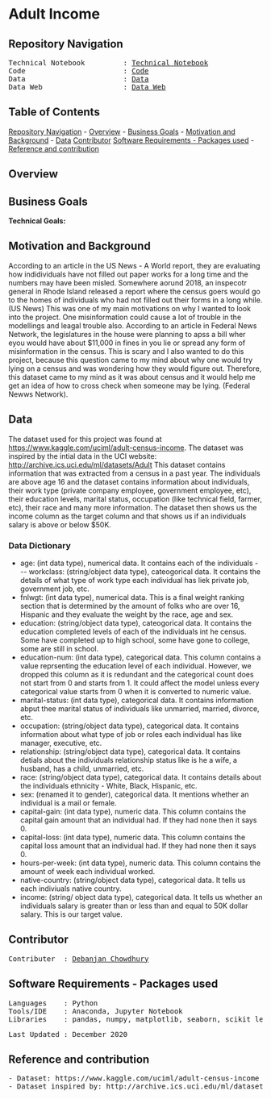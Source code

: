 # Adult Income

## Repository Navigation
<pre>
Technical Notebook         : <a href=>Technical Notebook</a>
Code                       : <a href=>Code</a>
Data                       : <a href=>Data</a>
Data Web                   : <a href=>Data Web</a>
</pre>

## Table of Contents
[Repository Navigation](#repository-navigation) -
[Overview](#overview) -
[Business Goals](#business-goals) -
[Motivation and Background](#motivation-and-background) -
[Data](#data) 
[Contributor](#contributor)
[Software Requirements - Packages used](#software-requirements--packages-used) -
[Reference and contribution](#reference-and-contribution)

## Overview


## Business Goals


**Technical Goals:**


## Motivation and Background
According to an article in the US News - A World report, they are evaluating how indidividuals have not filled out paper works for a long time and the numbers may have been misled. Somewhere aorund 2018, an inspecotr general in Rhode Island released a report where the census goers would go to the homes of individuals who had not filled out their forms in a long while. (US News) This was one of my main motivations on why I wanted to look into the project. One misinformation could cause a lot of trouble in the modellings and leagal trouble also. According to an article in Federal News Network, the legislatures in the house were planning to apss a bill wher eyou would have about $11,000 in fines in you lie or spread any form of misinformation in the census. This is scary and I also wanted to do this project, because this question came to my mind about why one would try lying on a census and was wondering how they would figure out. Therefore, this dataset came to my mind as it was about census and it would help me get an idea of how to cross check when someone may be lying. (Federal Newws Network).

## Data

The dataset used for this project was found at 
https://www.kaggle.com/uciml/adult-census-income.
The dataset was inspired by the intial data in the UCI website: 
http://archive.ics.uci.edu/ml/datasets/Adult
This dataset contains information that was extracted from a census in a past year. The individuals are above age 16 and the dataset contains information about individuals, their work type (private company employee, government employee, etc), their education levels, marital status, occupation (like technical field, farmer, etc), their race and many more information. The dataset then shows us the income column as the target column and that shows us if an individuals salary is above or below $50K. 

### Data Dictionary

- age: (int data type), numerical data. It contains each of the individuals - -- workclass: (string/object data type), cateogorical data. It contains the details of what type of work type each individual has liek private job, government job, etc. 
- fnlwgt: (int data type), numerical data. This is a final weight ranking section that is determined by the amount of folks who are over 16, Hispanic and they evaluate the weight by the race, age and sex. 
- education: (string/object data type), cateogorical data. It contains the education completed levels of each of the individuals int he census. Some have completed up to high school, some have gone to college, some are still in school.
- education-num: (int data type), categorical data. This column contains a value reprsenting the education level of each individual. However, we dropped this column as it is redundant and the categorical count does not start from 0 and starts from 1. It could affect the model unless every categorical value starts from 0 when it is converted to numeric value.
- marital-status: (int data type), categorical data. It contains information abput thee marital status of individuals like unmarried, married, divorce, etc.
- occupation: (string/object data type), categorical data. It contains information about what type of job or roles each individual has like manager, executive, etc. 
- relationship: (string/object data type), categorical data. It contains detials about the individuals relationship status like is he a wife, a husband, has a child, unmarried, etc. 
- race: (string/object data type), categorical data. It contains details about the individuals ethnicity - White, Black, Hispanic, etc.
- sex: (renamed it to gender), categorical data. It mentions whether an individual is a mail or female.
- capital-gain: (int data type), numeric data. This column contains the capital gain amount that an individual had. If they had none then it says 0. 
- capital-loss: (int data type), numeric data. This column contains the capital loss amount that an individual had. If they had none then it says 0. 
- hours-per-week: (int data type), numeric data. This column contains the amount of week each individual worked. 
- native-country: (string/object data type), categorical data. It tells us each indiviuals native country.
- income: (string/ object data type), categorical data. It tells us whether an individuals salary is greater than or less than and equal to 50K dollar salary. This is our target value. 

##  Contributor
<pre>
Contributer  : <a href=https://github.com/Debanjan-C>Debanjan Chowdhury</a>
</pre>

##  Software Requirements - Packages used
<pre>
Languages    : Python
Tools/IDE    : Anaconda, Jupyter Notebook
Libraries    : pandas, numpy, matplotlib, seaborn, scikit learn
</pre>

<pre>
Last Updated : December 2020
</pre>

## Reference and contribution
<pre>
- Dataset: https://www.kaggle.com/uciml/adult-census-income
- Dataset inspired by: http://archive.ics.uci.edu/ml/datasets/Adult
</pre>
